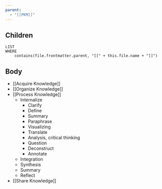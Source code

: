 ```yaml
---
parent:
  - "[[PKM]]"
---
```


## Children

```dataview
LIST
WHERE
	contains(file.frontmatter.parent, "[[" + this.file.name + "]]")
```

## Body

- [[Acquire Knowledge]]
- [[Organize Knowledge]]
- [[Process Knowledge]]
    - Internalize
        - Clarify
        - Define
        - Summary
        - Paraphrase
        - Visualizing
        - Translate
        - Analysis, critical thinking
        - Question
        - Deconstruct
        - Annotate
    - Integration
    - Synthesis
    - Summary
    - Reflect
- [[Share Knowledge]]